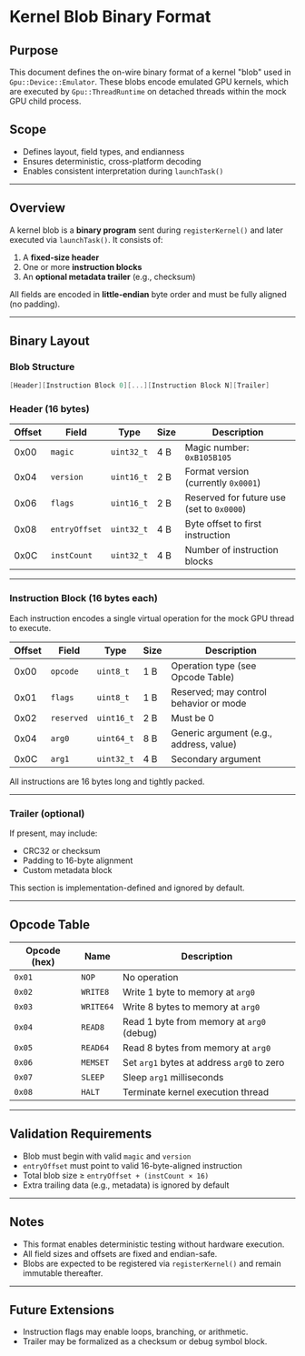 Kernel Blob Binary Format
=========================

## Purpose

This document defines the on-wire binary format of a kernel "blob" used in `Gpu::Device::Emulator`. These blobs encode emulated GPU kernels, which are executed by `Gpu::ThreadRuntime` on detached threads within the mock GPU child process.

## Scope

- Defines layout, field types, and endianness
- Ensures deterministic, cross-platform decoding
- Enables consistent interpretation during `launchTask()`

---

## Overview

A kernel blob is a **binary program** sent during `registerKernel()` and later executed via `launchTask()`. It consists of:

1. A **fixed-size header**
2. One or more **instruction blocks**
3. An **optional metadata trailer** (e.g., checksum)

All fields are encoded in **little-endian** byte order and must be fully aligned (no padding).

---

## Binary Layout

### Blob Structure

```c++
[Header][Instruction Block 0][...][Instruction Block N][Trailer]
```


### Header (16 bytes)

| Offset | Field         | Type      | Size | Description                              |
|--------|---------------|-----------|------|------------------------------------------|
| 0x00   | `magic`       | `uint32_t`| 4 B  | Magic number: `0xB105B105`               |
| 0x04   | `version`     | `uint16_t`| 2 B  | Format version (currently `0x0001`)      |
| 0x06   | `flags`       | `uint16_t`| 2 B  | Reserved for future use (set to `0x0000`)|
| 0x08   | `entryOffset` | `uint32_t`| 4 B  | Byte offset to first instruction         |
| 0x0C   | `instCount`   | `uint32_t`| 4 B  | Number of instruction blocks             |

---

### Instruction Block (16 bytes each)

Each instruction encodes a single virtual operation for the mock GPU thread to execute.

| Offset | Field       | Type        | Size | Description                                |
|--------|-------------|-------------|------|--------------------------------------------|
| 0x00   | `opcode`    | `uint8_t`   | 1 B  | Operation type (see Opcode Table)          |
| 0x01   | `flags`     | `uint8_t`   | 1 B  | Reserved; may control behavior or mode     |
| 0x02   | `reserved`  | `uint16_t`  | 2 B  | Must be 0                                   |
| 0x04   | `arg0`      | `uint64_t`  | 8 B  | Generic argument (e.g., address, value)     |
| 0x0C   | `arg1`      | `uint32_t`  | 4 B  | Secondary argument                          |

All instructions are 16 bytes long and tightly packed.

---

### Trailer (optional)

If present, may include:

- CRC32 or checksum
- Padding to 16-byte alignment
- Custom metadata block

This section is implementation-defined and ignored by default.

---

## Opcode Table

| Opcode (hex) | Name       | Description                                |
|--------------|------------|--------------------------------------------|
| `0x01`       | `NOP`      | No operation                               |
| `0x02`       | `WRITE8`   | Write 1 byte to memory at `arg0`           |
| `0x03`       | `WRITE64`  | Write 8 bytes to memory at `arg0`          |
| `0x04`       | `READ8`    | Read 1 byte from memory at `arg0` (debug)  |
| `0x05`       | `READ64`   | Read 8 bytes from memory at `arg0`         |
| `0x06`       | `MEMSET`   | Set `arg1` bytes at address `arg0` to zero |
| `0x07`       | `SLEEP`    | Sleep `arg1` milliseconds                  |
| `0x08`       | `HALT`     | Terminate kernel execution thread          |

---

## Validation Requirements

- Blob must begin with valid `magic` and `version`
- `entryOffset` must point to valid 16-byte-aligned instruction
- Total blob size ≥ `entryOffset + (instCount × 16)`
- Extra trailing data (e.g., metadata) is ignored by default

---

## Notes

- This format enables deterministic testing without hardware execution.
- All field sizes and offsets are fixed and endian-safe.
- Blobs are expected to be registered via `registerKernel()` and remain immutable thereafter.

---

## Future Extensions

- Instruction flags may enable loops, branching, or arithmetic.
- Trailer may be formalized as a checksum or debug symbol block.

